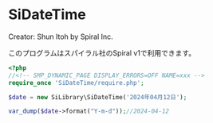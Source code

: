 # SiDateTime

Creator: Shun Itoh by Spiral Inc.

このプログラムはスパイラル社のSpiral v1で利用できます。
```php
<?php
//<!-- SMP_DYNAMIC_PAGE DISPLAY_ERRORS=OFF NAME=xxx -->
require_once 'SiDateTime/require.php';

$date = new SiLibrary\SiDateTime('2024年04月12日');

var_dump($date->format("Y-m-d"));//2024-04-12